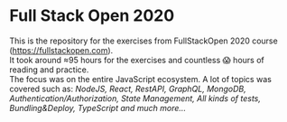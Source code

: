 # Full Stack Open 2020
This is the repository for the exercises from FullStackOpen 2020 course (https://fullstackopen.com).  
It took around ≈95 hours for the exercises and countless 😱 hours of reading and practice.  
The focus was on the entire JavaScript ecosystem. A lot of topics was covered such as: *NodeJS, React, RestAPI, GraphQL, MongoDB, Authentication/Authorization, State Management, All kinds of tests, Bundling&Deploy, TypeScript and much more...*